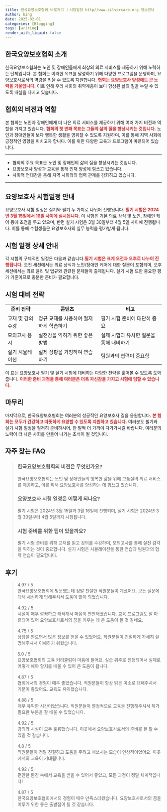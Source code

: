 ```yaml
---
title: 한국요양보호협회 바로가기 ㅣ시험일정 http//www.silvercare.org 정보안내
author: bing
date: 2025-02-01
categories: [Blogging]
tags: [writing]
render_with_liquid: false
---
```



<h2 id='한국요양보호협회 소개'>한국요양보호협회 소개</h2>

<p>한국요양보호협회는 노인 및 장애인들에게 최상의 의료 서비스를 제공하기 위해 노력하는 단체입니다. 본 협회는 이러한 목표를 달성하기 위해 다양한 프로그램을 운영하며, 요양보호사로서의 역량을 키울 수 있도록 지원합니다. <b><span style="color: #ee2323;">협회는 요양보호사 양성에도 큰 노력을 기울입니다.</span></b> 이로 인해 우리 사회의 취약계층이 보다 향상된 삶의 질을 누릴 수 있도록 내실을 다지고 있습니다. </p>

<h2 id='협회의 비전과 역할'>협회의 비전과 역할</h2>

<p>본 협회는 노인과 장애인에게 더 나은 의료 서비스를 제공하기 위해 여러 가지 비전과 역할을 가지고 있습니다. <b><span style="color: #ee2323;">협회의 첫 번째 목표는 그들의 삶의 질을 향상시키는 것입니다.</span></b> 노인과 장애인들이 보다 행복한 생활을 영위할 수 있도록 지원하며, 이를 통해 지역 사회에 긍정적인 영향을 미치고자 합니다. 이를 위한 다양한 교육과 프로그램이 마련되어 있습니다.</p>

<hr />

<ul>
    <li>협회의 주요 목표는 노인 및 장애인의 삶의 질을 향상시키는 것입니다.</li>
    <li>요양보호사 양성과 교육을 통해 인재 양성에 힘쓰고 있습니다.</li>
    <li>사회적 연대감을 통해 지역 사회와의 협력 관계를 강화하고 있습니다.</li>
</ul>

<hr />

<h2 id='요양보호사 시험일정 안내'>요양보호사 시험일정 안내</h2>

<p>요양보호사 시험 일정은 실기와 필기 두 가지로 나뉘어 진행됩니다. <b><span style="color: #ee2323;">필기 시험은 2024년 3월 15일에서 16일 사이에 실시됩니다.</span></b> 이 시험은 기본 의료 상식 및 노인, 장애인 케어 등에 초점을 두고 있으며, 반면 실기 시험은 3월 30일부터 4월 5일 사이에 진행됩니다. 이를 통해 수험생들은 요양보호사의 실무 능력을 평가받게 됩니다.</p>

<h2 id='시험 일정 상세 안내'>시험 일정 상세 안내</h2>

<p>각 시험의 구체적인 일정은 다음과 같습니다.<b><span style="color: #ee2323;">필기 시험은 크게 오전과 오후로 나누어 진행됩니다.</span></b> 오전 세션에서는 의료 상식과 노인/장애인 케어에 대한 질문이 포함되며, 오후 세션에서는 의료 윤리 및 법규와 관련된 문제들이 출제됩니다. 실기 시험 또한 중요한 평가 기준이므로 충분한 준비가 필요합니다.</p>

<h2 id='시험 대비 전략'>시험 대비 전략</h2>

<table>
    <tr>
        <td style="text-align: center; height: 17px;"><b>준비 전략</b></td>
        <td style="text-align: center; height: 17px;"><b>콘텐츠</b></td>
        <td style="text-align: center; height: 17px;"><b>비고</b></td>
    </tr>
    <tr>
        <td>교재 및 강의 수강</td>
        <td>정규 교재를 사용하여 철저하게 학습하기</td>
        <td>필기 시험 준비에 대단히 중요</td>
    </tr>
    <tr>
        <td>모의고사 응시</td>
        <td>실전감을 익히기 위한 좋은 방법</td>
        <td>실제 시험과 유사한 질문을 통해 대비하기</td>
    </tr>
    <tr>
        <td>실기 시뮬레이션</td>
        <td>실제 상황을 가정하여 연습하기</td>
        <td>팀원과의 협력이 중요함</td>
    </tr>
</table>

<p>이 표는 요양보호사 필기 및 실기 시험에 대비하는 다양한 전략을 훑어볼 수 있도록 도와줍니다. <b><span style="color: #ee2323;">이러한 준비 과정을 통해 여러분은 더욱 자신감을 가지고 시험에 임할 수 있습니다.</span></b></p>

<h2 id='마무리'>마무리</h2>

<p>마지막으로, 한국요양보호협회는 여러분의 성공적인 요양보호사 길을 응원합니다. <b><span style="color: #ee2323;">본 협회는 모두가 건강하고 따뜻하게 요양할 수 있도록 지원하고 있습니다.</span></b> 여러분도 필기와 실기 시험 일정을 철저히 준비하시어, 한 발짝 더 가까이 다가가시길 바랍니다. 여러분의 노력이 더 나은 사회를 만들어 나가는 초석이 될 것입니다.</p>


<h2 id='자주_찾는_FAQ'>자주 찾는 FAQ</h2>
<div itemscope="" itemtype="https://schema.org/FAQPage"> 
<blockquote> 
<div itemscope="" itemprop="mainEntity" itemtype="https://schema.org/Question"> 
<h3 itemprop="name">한국요양보호협회의 비전은 무엇인가요?</h3> 
<div itemscope="" itemprop="acceptedAnswer" itemtype="https://schema.org/Answer"> 
<span itemprop="text"> 
<p>한국요양보호협회는 노인 및 장애인들의 행복한 삶을 위해 고품질의 의료 서비스를 제공하고, 이를 위해 요양보호사를 양성하는 데 힘쓰고 있습니다.</p> 
</span> 
</div> 
</div> 
<div itemscope="" itemprop="mainEntity" itemtype="https://schema.org/Question"> 
<h3 itemprop="name">요양보호사 시험 일정은 어떻게 되나요?</h3> 
<div itemscope="" itemprop="acceptedAnswer" itemtype="https://schema.org/Answer"> 
<span itemprop="text"> 
<p>필기 시험은 2024년 3월 15일과 3월 16일에 진행되며, 실기 시험은 2024년 3월 30일부터 4월 5일까지 시행됩니다.</p> 
</span> 
</div> 
</div> 
<div itemscope="" itemprop="mainEntity" itemtype="https://schema.org/Question"> 
<h3 itemprop="name">시험 준비를 위한 팁이 있을까요?</h3> 
<div itemscope="" itemprop="acceptedAnswer" itemtype="https://schema.org/Answer"> 
<span itemprop="text"> 
<p>필기 시험 준비를 위해 교재를 읽고 강의를 수강하며, 모의고사를 통해 실전 감각을 익히는 것이 중요합니다. 실기 시험은 시뮬레이션을 통한 연습과 팀원과의 협력 연습이 필요합니다.</p> 
</span> 
</div> 
</div> 
</blockquote> 
</div>
<h2 id='후기'>후기</h2>
<div itemscope itemtype="https://schema.org/Product">
  <blockquote>
  <div itemprop="review" itemscope itemtype="https://schema.org/Review">
      <div itemprop="reviewRating" itemscope itemtype="https://schema.org/Rating"> <span itemprop="ratingValue">4.97</span> / <span itemprop="bestRating">5</span> </div>
      <span itemprop="reviewBody">한국요양보호협회에 방문했는데 정말 친절한 직원분들이 계셨어요. 모든 질문에 대해 세심하게 답해주셔서 도움이 많이 되었습니다.</span>
  </div>
  <br>
  <div itemprop="review" itemscope itemtype="https://schema.org/Review">
      <div itemprop="reviewRating" itemscope itemtype="https://schema.org/Rating"> <span itemprop="ratingValue">4.92</span> / <span itemprop="bestRating">5</span> </div>
      <span itemprop="reviewBody">시설이 매우 깔끔하고 쾌적해서 마음이 편안해졌습니다. 교육 프로그램도 잘 마련되어 있어 요양보호사로서의 꿈을 키우는 데 큰 도움이 될 것 같네요.</span>
  </div>
  <br>
  <div itemprop="review" itemscope itemtype="https://schema.org/Review">
      <div itemprop="reviewRating" itemscope itemtype="https://schema.org/Rating"> <span itemprop="ratingValue">4.75</span> / <span itemprop="bestRating">5</span> </div>
      <span itemprop="reviewBody">상담을 받으면서 많은 정보를 얻을 수 있었어요. 직원분들이 친절하게 자세히 설명해주셔서 이해하기 쉬웠습니다.</span>
  </div>
  <br>
  <div itemprop="review" itemscope itemtype="https://schema.org/Review">
      <div itemprop="reviewRating" itemscope itemtype="https://schema.org/Rating"> <span itemprop="ratingValue">5.0</span> / <span itemprop="bestRating">5</span> </div>
      <span itemprop="reviewBody">요양보호협회의 교육 커리큘럼이 마음에 들어요. 실습 위주로 진행되어서 실제로 어떻게 해야 할지를 배울 수 있어 큰 도움이 됩니다.</span>
  </div>
  <br>
  <div itemprop="review" itemscope itemtype="https://schema.org/Review">
      <div itemprop="reviewRating" itemscope itemtype="https://schema.org/Rating"> <span itemprop="ratingValue">4.87</span> / <span itemprop="bestRating">5</span> </div>
      <span itemprop="reviewBody">협회에서의 경험이 매우 좋았습니다. 직원분들이 항상 밝은 미소로 대해주셔서 기분이 좋았어요. 교육도 유익했습니다.</span>
  </div>
  <br>
  <div itemprop="review" itemscope itemtype="https://schema.org/Review">
      <div itemprop="reviewRating" itemscope itemtype="https://schema.org/Rating"> <span itemprop="ratingValue">4.88</span> / <span itemprop="bestRating">5</span> </div>
      <span itemprop="reviewBody">매우 유익한 시간이었습니다. 직원분들이 열정적으로 교육을 진행해주셔서 제가 필요한 부분을 잘 배울 수 있었습니다.</span>
  </div>
  <br>
  <div itemprop="review" itemscope itemtype="https://schema.org/Review">
      <div itemprop="reviewRating" itemscope itemtype="https://schema.org/Rating"> <span itemprop="ratingValue">4.92</span> / <span itemprop="bestRating">5</span> </div>
      <span itemprop="reviewBody">강의와 시설이 모두 훌륭했습니다. 이곳에서 요양보호사로서의 준비를 잘 할 수 있을 것 같습니다.</span>
  </div>
  <br>
  <div itemprop="review" itemscope itemtype="https://schema.org/Review">
      <div itemprop="reviewRating" itemscope itemtype="https://schema.org/Rating"> <span itemprop="ratingValue">4.8</span> / <span itemprop="bestRating">5</span> </div>
      <span itemprop="reviewBody">직원분들이 정말 친절하고 도움을 주려고 애쓰시는 모습이 인상적이었어요. 이곳에서의 교육이 기대됩니다.</span>
  </div>
  <br>
  <div itemprop="review" itemscope itemtype="https://schema.org/Review">
      <div itemprop="reviewRating" itemscope itemtype="https://schema.org/Rating"> <span itemprop="ratingValue">4.92</span> / <span itemprop="bestRating">5</span> </div>
      <span itemprop="reviewBody">편안한 환경 속에서 교육을 받을 수 있어서 좋았고, 모든 과정이 정말 체계적입니다!</span>
  </div>
  <br>
  <div itemprop="review" itemscope itemtype="https://schema.org/Review">
      <div itemprop="reviewRating" itemscope itemtype="https://schema.org/Rating"> <span itemprop="ratingValue">4.87</span> / <span itemprop="bestRating">5</span> </div>
      <span itemprop="reviewBody">한국요양보호협회에서의 경험이 매우 만족스러웠습니다. 요양보호사로서의 꿈을 이루기 위한 좋은 출발점이 될 것 같습니다.</span>
  </div>
  </blockquote>
</div>
